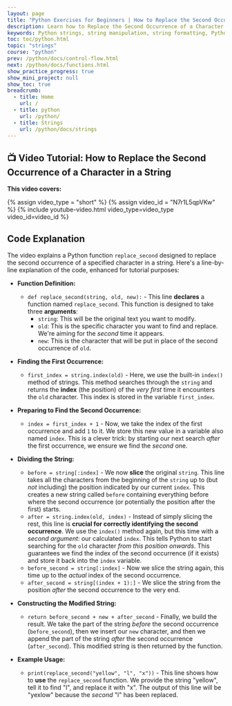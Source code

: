 ```yaml
---
layout: page
title: "Python Exercises for Beginners | How to Replace the Second Occurrence of a Character in a String" 
description: Learn how to Replace the Second Occurrence of a Character in a String
keywords: ​Python strings, string manipulation, string formatting, Python tutorial, string methods, Python basics, string operations, beginner Python, Python string examples, Python string functions, learn with yasir
toc: toc/python.html
topic: "strings"
course: "python"
prev: /python/docs/control-flow.html
next: /python/docs/functions.html
show_practice_progress: true
show_mini_project: null
show_toc: true
breadcrumb:
  - title: Home
    url: /
  - title: python
    url: /python/
  - title: Strings
    url: /python/docs/strings
---
```


## **📺 Video Tutorial: How to Replace the Second Occurrence of a Character in a String**  
**This video covers:**  

{% assign video_type = "short" %}
{% assign video_id = "N7r1L5qpVKw" %}
{% include youtube-video.html video_type=video_type video_id=video_id %}

## Code Explanation

The video explains a Python function `replace_second` designed to replace the second occurrence of a specified character in a string. Here's a line-by-line explanation of the code, enhanced for tutorial purposes:

* **Function Definition:**
    * `def replace_second(string, old, new):` - This line **declares** a function named `replace_second`. This function is designed to take three **arguments**:
        * `string`: This will be the original text you want to modify.
        * `old`: This is the specific character you want to find and replace. We're aiming for the *second* time it appears.
        * `new`: This is the character that will be put in place of the second occurrence of `old`.

* **Finding the First Occurrence:**
    * `first_index = string.index(old)` - Here, we use the built-in `index()` method of strings. This method searches through the `string` and returns the **index** (the position) of the *very first* time it encounters the `old` character. This index is stored in the variable `first_index`.

* **Preparing to Find the Second Occurrence:**
    * `index = first_index + 1` - Now, we take the index of the first occurrence and add `1` to it. We store this new value in a variable also named `index`. This is a clever trick: by starting our next search *after* the first occurrence, we ensure we find the *second* one.

* **Dividing the String:**
    * `before = string[:index]` - We now **slice** the original `string`. This line takes all the characters from the beginning of the `string` up to (but *not* including) the position indicated by our current `index`. This creates a new string called `before` containing everything before where the second occurrence (or potentially the position after the first) starts.
    * `after = string.index(old, index)` - Instead of simply slicing the rest, this line is **crucial for correctly identifying the second occurrence**. We use the `index()` method again, but this time with a *second argument*: our calculated `index`. This tells Python to start searching for the `old` character *from this position onwards*. This guarantees we find the index of the second occurrence (if it exists) and store it back into the `index` variable.
    * `before_second = string[:index]` - Now we slice the string again, this time up to the *actual* index of the second occurrence.
    * `after_second = string[(index + 1):]` - We slice the string from the position *after* the second occurrence to the very end.

* **Constructing the Modified String:**
    * `return before_second + new + after_second` - Finally, we build the result. We take the part of the string *before* the second occurrence (`before_second`), then we insert our `new` character, and then we append the part of the string *after* the second occurrence (`after_second`). This modified string is then returned by the function.

* **Example Usage:**
    * `print(replace_second("yellow", "l", "x"))` - This line shows how to **use** the `replace_second` function. We provide the string "yellow", tell it to find "l", and replace it with "x". The output of this line will be "yexlow" because the *second* "l" has been replaced.
